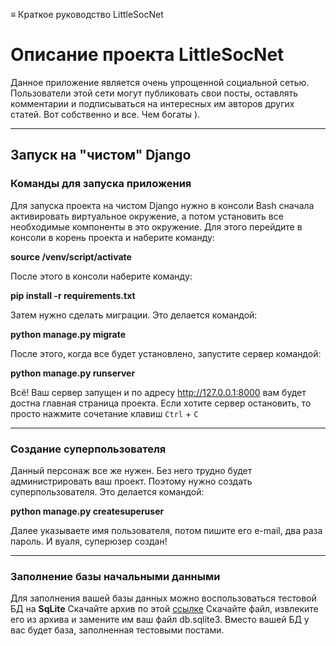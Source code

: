 ≡ Краткое руководство LittleSocNet

# Описание проекта LittleSocNet

Данное приложение является очень упрощенной социальной сетью. Пользователи этой сети могут публиковать свои посты, оставлять комментарии и подписываться на интересных им авторов других статей. Вот собственно и все. 
Чем богаты ). 
***

## Запуск на "чистом" Django 
### Команды для запуска приложения

Для запуска проекта на чистом Django нужно в консоли Bash сначала активировать виртуальное окружение, а потом установить все необходимые компоненты в это окружение.
Для этого перейдите в консоли в корень проекта и наберите команду:

**source /venv/script/activate** 

После этого в консоли наберите команду:

**pip install -r requirements.txt**

Затем нужно сделать миграции. Это делается командой:

**python manage.py migrate**

После этого, когда все будет установлено, запустите сервер командой:

**python manage.py runserver**

Всё! Ваш сервер запущен и по адресу http://127.0.0.1:8000 вам будет достна главная страница проекта.
Если хотите сервер остановить, то просто нажмите сочетание клавиш `Ctrl` + `C`
***

### Создание суперпользователя

Данный персонаж все же нужен. Без него трудно будет администрировать ваш проект. Поэтому нужно создать суперпользователя. Это делается командой:

**python manage.py createsuperuser**

Далее указываете имя пользователя, потом пишите его e-mail, два раза пароль. И вуаля, суперюзер создан!
***

### Заполнение базы начальными данными

Для заполнения вашей базы данных можно воспользоваться
тестовой БД на **SqLite**
Скачайте архив по этой [ссылке](https://code.s3.yandex.net/backend-developer/learning-materials/db.sqlite3.zip)
Скачайте файл, извлеките его из архива и замените им ваш файл db.sqlite3. Вместо вашей БД у вас будет база, заполненная тестовыми постами.

